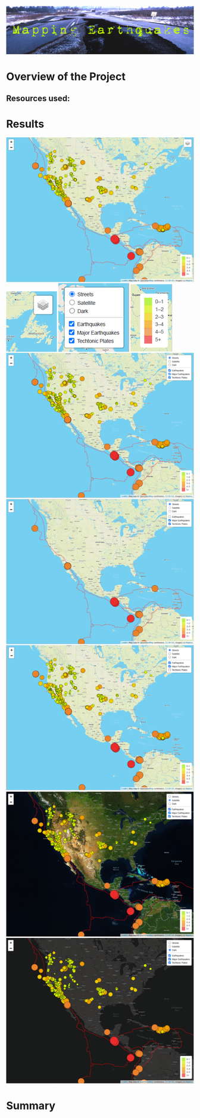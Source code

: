 <img src='images\Mapping_Earthquakes_banner (1).png'>

# Overview of the Project


## Resources used:

# Results
<img src="images\Leaflet_Basic_Map.png">

<img src="images\layers_no_hover.png">

<img src="images\layers_options.png">

<img src="images\legend.png">

<img src="images\streets.png">

<img src="images\major_eq_wth_techt.png">

<img src="images\no_techtonic.png">

<img src="images\satellite.png">

<img src="images\dark.png">


# Summary
